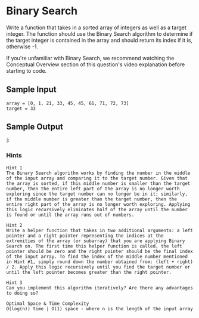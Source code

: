 # Binary Search

Write a function that takes in a sorted array of integers as well as a target integer. The function should use the Binary Search algorithm to determine if the target integer is contained in the array and should return its index if it is, otherwise -1.

If you're unfamiliar with Binary Search, we recommend watching the Conceptual Overview section of this question's video explanation before starting to code.

## Sample Input
```
array = [0, 1, 21, 33, 45, 45, 61, 71, 72, 73]
target = 33
```

## Sample Output
```
3
```

### Hints

```
Hint 1
The Binary Search algorithm works by finding the number in the middle of the input array and comparing it to the target number. Given that the array is sorted, if this middle number is smaller than the target number, then the entire left part of the array is no longer worth exploring since the target number can no longer be in it; similarly, if the middle number is greater than the target number, then the entire right part of the array is no longer worth exploring. Applying this logic recursively eliminates half of the array until the number is found or until the array runs out of numbers.
```

```
Hint 2
Write a helper function that takes in two additional arguments: a left pointer and a right pointer representing the indices at the extremities of the array (or subarray) that you are applying Binary Search on. The first time this helper function is called, the left pointer should be zero and the right pointer should be the final index of the input array. To find the index of the middle number mentioned in Hint #1, simply round down the number obtained from: (left + right) / 2. Apply this logic recursively until you find the target number or until the left pointer becomes greater than the right pointer.
```

```
Hint 3
Can you implement this algorithm iteratively? Are there any advantages to doing so?
```

```
Optimal Space & Time Complexity
O(log(n)) time | O(1) space - where n is the length of the input array
```
